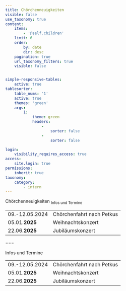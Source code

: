```yaml
---
title: Chörchenneuigkeiten
visible: false
use_taxonomy: true
content:
    items:
        - '@self.children'
    limit: 6
    order:
        by: date
        dir: desc
    pagination: true
    url_taxonomy_filters: true
    visible: false


simple-responsive-tables:
    active: true
tablesorter:
    table_nums: '1'
    active: true
    themes: 'green'
    args:
        1:
            theme: green
            headers:
                -
                    sorter: false
                -
                    sorter: false

login:
    visibility_requires_access: true
access:
    site.login: true
permissions:
    inherit: true
taxonomy:
    category:
        - intern
---
```


<span class="h2">Chörchenneuigkeiten</span> <sub>Infos und Termine</sub>

|   |   | 
| :------------ | :------------ | 
| 09.-12.05.2024 | Chörchenfahrt nach Petkus |  
| 05.01.**2025** | Weihnachtskonzert | 
| 22.06.**2025** | Jubiläumskonzert | 


===

Infos und Termine

|   |   | 
| :------------ | :------------ | 
| 09.-12.05.2024 | Chörchenfahrt nach Petkus |  
| 05.01.**2025** | Weihnachtskonzert | 
| 22.06.**2025** | Jubiläumskonzert | 


